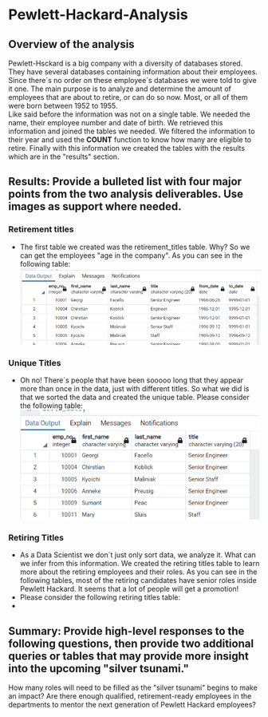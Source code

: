 # Pewlett-Hackard-Analysis

## Overview of the analysis
Pewlett-Hsckard is a big company with a diversity of databases stored. They have several databases containing information about their employees. Since there´s no order on these employee´s databases we were told to give it one. The main purpose is to analyze and determine the amount of employees that are about to retire, or can do so now. Most, or all of them were born between 1952 to 1955.  
Like said before the information was not on a single table. We needed the name, their employee number and date of birth. We retrieved this information and joined the tables we needed. We filtered the information to their year and used the **COUNT** function to know how many are eligible to retire. Finally with this information we created the tables with the results which are in the "results" section.
## Results: Provide a bulleted list with four major points from the two analysis deliverables. Use images as support where needed.

### Retirement titles
- The first table we created was the retirement_titles table. Why? So we can get the employees "age in the company". As you can see in the following table:  
![retirement_titles](https://github.com/ManuelRuizF/Pewlett-Hackard-Analysis/blob/main/Data/retirement_titles_table.PNG)

### Unique Titles
- Oh no! There´s people that have been sooooo long that they appear more than once in the data, just with different titles. So what we did is that we sorted the data and created the unique table. Please consider the following table:  
![unique](https://github.com/ManuelRuizF/Pewlett-Hackard-Analysis/blob/main/Data/unique_titles_table.PNG)

### Retiring Titles
- As a Data Scientist we don´t just only sort data, we analyze it. What can we infer from this information. We created the retiring titles table to learn more about the retiring employees and their roles. As you can see in the following tables, most of the retiring candidates have senior roles inside Pewlett Hackard. It seems that a lot of people will get a promotion!  
- Please consider the following retiring titles table:
- 


## Summary: Provide high-level responses to the following questions, then provide two additional queries or tables that may provide more insight into the upcoming "silver tsunami."



How many roles will need to be filled as the "silver tsunami" begins to make an impact?
Are there enough qualified, retirement-ready employees in the departments to mentor the next generation of Pewlett Hackard employees?
